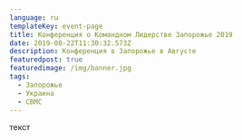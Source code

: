 ```yaml
---
language: ru
templateKey: event-page
title: Конференция о Командном Лидерстве Запорожье 2019
date: 2019-08-22T11:30:32.573Z
description: Конференция в Запорожье в Августе
featuredpost: true
featuredimage: /img/banner.jpg
tags:
  - Запорожье
  - Украина
  - CBMC
---
```

текст

